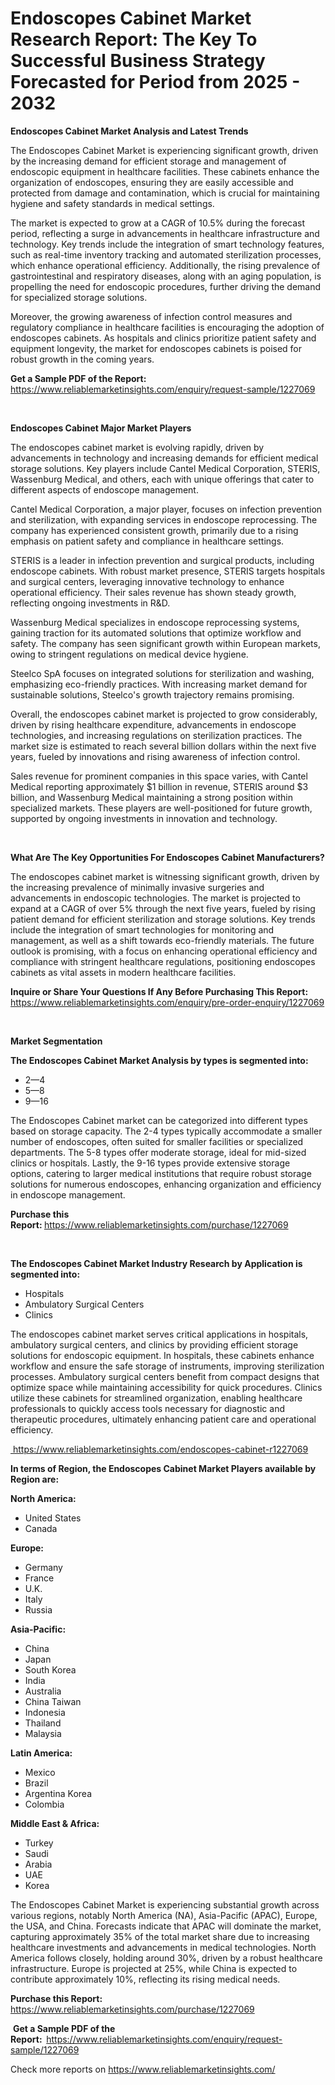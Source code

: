 <p><h1>Endoscopes Cabinet Market Research Report: The Key To Successful Business Strategy Forecasted for Period from 2025 - 2032</h1></p><p><strong>Endoscopes Cabinet Market Analysis and Latest Trends</strong></p>
<p><p>The Endoscopes Cabinet Market is experiencing significant growth, driven by the increasing demand for efficient storage and management of endoscopic equipment in healthcare facilities. These cabinets enhance the organization of endoscopes, ensuring they are easily accessible and protected from damage and contamination, which is crucial for maintaining hygiene and safety standards in medical settings.</p><p>The market is expected to grow at a CAGR of 10.5% during the forecast period, reflecting a surge in advancements in healthcare infrastructure and technology. Key trends include the integration of smart technology features, such as real-time inventory tracking and automated sterilization processes, which enhance operational efficiency. Additionally, the rising prevalence of gastrointestinal and respiratory diseases, along with an aging population, is propelling the need for endoscopic procedures, further driving the demand for specialized storage solutions.</p><p>Moreover, the growing awareness of infection control measures and regulatory compliance in healthcare facilities is encouraging the adoption of endoscopes cabinets. As hospitals and clinics prioritize patient safety and equipment longevity, the market for endoscopes cabinets is poised for robust growth in the coming years.</p></p>
<p><strong>Get a Sample PDF of the Report:&nbsp;</strong> <a href="https://www.reliablemarketinsights.com/enquiry/request-sample/1227069?utm_campaign=3101&utm_medium=2&utm_source=Github&utm_content=ia&utm_term=25032025&utm_id=endoscopes-cabinet">https://www.reliablemarketinsights.com/enquiry/request-sample/1227069</a></p>
<p>&nbsp;</p>
<p><strong>Endoscopes Cabinet Major Market Players</strong></p>
<p><p>The endoscopes cabinet market is evolving rapidly, driven by advancements in technology and increasing demands for efficient medical storage solutions. Key players include Cantel Medical Corporation, STERIS, Wassenburg Medical, and others, each with unique offerings that cater to different aspects of endoscope management.</p><p>Cantel Medical Corporation, a major player, focuses on infection prevention and sterilization, with expanding services in endoscope reprocessing. The company has experienced consistent growth, primarily due to a rising emphasis on patient safety and compliance in healthcare settings.</p><p>STERIS is a leader in infection prevention and surgical products, including endoscope cabinets. With robust market presence, STERIS targets hospitals and surgical centers, leveraging innovative technology to enhance operational efficiency. Their sales revenue has shown steady growth, reflecting ongoing investments in R&D.</p><p>Wassenburg Medical specializes in endoscope reprocessing systems, gaining traction for its automated solutions that optimize workflow and safety. The company has seen significant growth within European markets, owing to stringent regulations on medical device hygiene.</p><p>Steelco SpA focuses on integrated solutions for sterilization and washing, emphasizing eco-friendly practices. With increasing market demand for sustainable solutions, Steelco's growth trajectory remains promising.</p><p>Overall, the endoscopes cabinet market is projected to grow considerably, driven by rising healthcare expenditure, advancements in endoscope technologies, and increasing regulations on sterilization practices. The market size is estimated to reach several billion dollars within the next five years, fueled by innovations and rising awareness of infection control.</p><p>Sales revenue for prominent companies in this space varies, with Cantel Medical reporting approximately $1 billion in revenue, STERIS around $3 billion, and Wassenburg Medical maintaining a strong position within specialized markets. These players are well-positioned for future growth, supported by ongoing investments in innovation and technology.</p></p>
<p>&nbsp;</p>
<p><strong>What Are The Key Opportunities For Endoscopes Cabinet Manufacturers?</strong></p>
<p><p>The endoscopes cabinet market is witnessing significant growth, driven by the increasing prevalence of minimally invasive surgeries and advancements in endoscopic technologies. The market is projected to expand at a CAGR of over 5% through the next five years, fueled by rising patient demand for efficient sterilization and storage solutions. Key trends include the integration of smart technologies for monitoring and management, as well as a shift towards eco-friendly materials. The future outlook is promising, with a focus on enhancing operational efficiency and compliance with stringent healthcare regulations, positioning endoscopes cabinets as vital assets in modern healthcare facilities.</p></p>
<p><strong>Inquire or Share Your Questions If Any Before Purchasing This Report:</strong> <a href="https://www.reliablemarketinsights.com/enquiry/pre-order-enquiry/1227069?utm_campaign=3101&utm_medium=2&utm_source=Github&utm_content=ia&utm_term=25032025&utm_id=endoscopes-cabinet">https://www.reliablemarketinsights.com/enquiry/pre-order-enquiry/1227069</a></p>
<p>&nbsp;</p>
<p><strong>Market Segmentation</strong></p>
<p><strong>The Endoscopes Cabinet Market Analysis by types is segmented into:</strong></p>
<p><ul><li>2—4</li><li>5—8</li><li>9—16</li></ul></p>
<p><p>The Endoscopes Cabinet market can be categorized into different types based on storage capacity. The 2-4 types typically accommodate a smaller number of endoscopes, often suited for smaller facilities or specialized departments. The 5-8 types offer moderate storage, ideal for mid-sized clinics or hospitals. Lastly, the 9-16 types provide extensive storage options, catering to larger medical institutions that require robust storage solutions for numerous endoscopes, enhancing organization and efficiency in endoscope management.</p></p>
<p><strong>Purchase this Report:&nbsp;</strong><a href="https://www.reliablemarketinsights.com/purchase/1227069?utm_campaign=3101&utm_medium=2&utm_source=Github&utm_content=ia&utm_term=25032025&utm_id=endoscopes-cabinet">https://www.reliablemarketinsights.com/purchase/1227069</a></p>
<p>&nbsp;</p>
<p><strong>The Endoscopes Cabinet Market Industry Research by Application is segmented into:</strong></p>
<p><ul><li>Hospitals</li><li>Ambulatory Surgical Centers</li><li>Clinics</li></ul></p>
<p><p>The endoscopes cabinet market serves critical applications in hospitals, ambulatory surgical centers, and clinics by providing efficient storage solutions for endoscopic equipment. In hospitals, these cabinets enhance workflow and ensure the safe storage of instruments, improving sterilization processes. Ambulatory surgical centers benefit from compact designs that optimize space while maintaining accessibility for quick procedures. Clinics utilize these cabinets for streamlined organization, enabling healthcare professionals to quickly access tools necessary for diagnostic and therapeutic procedures, ultimately enhancing patient care and operational efficiency.</p></p>
<p><a href="https://www.reliablemarketinsights.com/endoscopes-cabinet-r1227069?utm_campaign=3101&utm_medium=2&utm_source=Github&utm_content=ia&utm_term=25032025&utm_id=endoscopes-cabinet">&nbsp;https://www.reliablemarketinsights.com/endoscopes-cabinet-r1227069</a></p>
<p><strong>In terms of Region, the Endoscopes Cabinet Market Players available by Region are:</strong></p>
<p>
    <p> <strong> North America: </strong>
        <ul>
            <li>United States</li>
            <li>Canada</li>
        </ul>
        </p> 
    <p> <strong> Europe: </strong>
        <ul>
            <li>Germany</li>
            <li>France</li>
            <li>U.K.</li>
            <li>Italy</li>
            <li>Russia</li>
        </ul>
        </p> 
    <p> <strong> Asia-Pacific: </strong>
        <ul>
            <li>China</li>
            <li>Japan</li>
            <li>South Korea</li>
            <li>India</li>
            <li>Australia</li>
            <li>China Taiwan</li>
            <li>Indonesia</li>
            <li>Thailand</li>
            <li>Malaysia</li>
        </ul>
        </p> 
    <p> <strong> Latin America: </strong>
        <ul>
            <li>Mexico</li>
            <li>Brazil</li>
            <li>Argentina Korea</li>
            <li>Colombia</li>
        </ul>
        </p> 
    <p> <strong> Middle East & Africa: </strong>
        <ul>
            <li>Turkey</li>
            <li>Saudi</li>
            <li>Arabia</li>
            <li>UAE</li>
            <li>Korea</li>
        </ul>
    </p>
    </p>
<p><p>The Endoscopes Cabinet Market is experiencing substantial growth across various regions, notably North America (NA), Asia-Pacific (APAC), Europe, the USA, and China. Forecasts indicate that APAC will dominate the market, capturing approximately 35% of the total market share due to increasing healthcare investments and advancements in medical technologies. North America follows closely, holding around 30%, driven by a robust healthcare infrastructure. Europe is projected at 25%, while China is expected to contribute approximately 10%, reflecting its rising medical needs.</p></p>
<p><strong>Purchase this Report: </strong><a href="https://www.reliablemarketinsights.com/purchase/1227069?utm_campaign=3101&utm_medium=2&utm_source=Github&utm_content=ia&utm_term=25032025&utm_id=endoscopes-cabinet">https://www.reliablemarketinsights.com/purchase/1227069</a></p>
<p>&nbsp;<strong>Get a Sample PDF of the Report:&nbsp;&nbsp;</strong><a href="https://www.reliablemarketinsights.com/enquiry/request-sample/1227069?utm_campaign=3101&utm_medium=2&utm_source=Github&utm_content=ia&utm_term=25032025&utm_id=endoscopes-cabinet">https://www.reliablemarketinsights.com/enquiry/request-sample/1227069</a></p>
<p><strong></strong></p>
<p>Check more reports on <a href="https://www.reliablemarketinsights.com/?utm_campaign=3101&utm_medium=2&utm_source=Github&utm_content=ia&utm_term=25032025&utm_id=endoscopes-cabinet">https://www.reliablemarketinsights.com/</a></p>